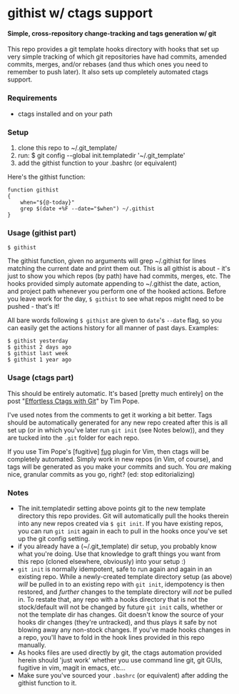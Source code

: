 # githist w/ ctags support

#### Simple, cross-repository change-tracking and tags generation w/ git

This repo provides a git template hooks directory with hooks that set up very
simple tracking of which git repositories have had commits, amended commits,
merges, and/or rebases (and thus which ones you need to remember to push
later). It also sets up completely automated ctags support.

### Requirements

* ctags installed and on your path

### Setup

1. clone this repo to ~/.git_template/
1. run: $ git config --global init.templatedir '~/.git_template'
1. add the githist function to your .bashrc (or equivalent)

Here's the githist function:

    function githist
    {
        when="${@-today}"
        grep $(date +%F --date="$when") ~/.githist
    }

### Usage (githist part)

    $ githist

The githist function, given no arguments will grep ~/.githist for lines
matching the current date and print them out. This is all githist is about -
it's just to show you which repos (by path) have had commits, merges, etc. The
hooks provided simply automate appending to ~/.githist the date, action, and
project path whenever you perform one of the hooked actions. Before you leave
work for the day, `$ githist` to see what repos might need to be pushed -
that's it!

All bare words following `$ githist` are given to `date`'s `--date` flag, so
you can easily get the actions history for all manner of past days. Examples:

    $ githist yesterday
    $ githist 2 days ago
    $ githist last week
    $ githist 1 year ago

### Usage (ctags part)

This should be entirely automatic. It's based [pretty much entirely] on the
post "[Effortless Ctags with Git][ecwg]" by Tim Pope.

[ecwg]: http://tbaggery.com/2011/08/08/effortless-ctags-with-git.html

I've used notes from the comments to get it working a bit better. Tags should
be automatically generated for any new repo created after this is all set up
(or in which you've later run `git init` (see Notes below)), and they are
tucked into the `.git` folder for each repo.

If you use Tim Pope's [fugitive] [fug] plugin for Vim, then ctags will be
completely automated. Simply work in new repos (in Vim, of course), and tags
will be generated as you make your commits and such. You *are* making nice,
granular commits as you go, right? (ed: stop editorializing)

[fug]: https://github.com/tpope/vim-fugitive

### Notes

* The init.templatedir setting above points git to the new template directory
  this repo provides. Git will automatically pull the hooks therein into any
  new repos created via `$ git init`. If you have existing repos, you can run
  `git init` again in each to pull in the hooks once you've set up the git
  config setting.
* if you already have a (~/.git_template) dir setup, you probably know what
  you're doing. Use that knowledge to graft things you want from this repo
  (cloned elsewhere, obviously) into your setup :)
* `git init` is normally idempotent, safe to run again and again in an existing
  repo. While a newly-created template directory setup (as above) *will* be
  pulled in to an existing repo with `git init`, idempotency is then restored,
  and *further* changes to the template directory will *not* be pulled in. To
  restate that, any repo with a hooks directory that is not the stock/default
  will not be changed by future `git init` calls, whether or not the template
  dir has changes. Git doesn't know the source of your hooks dir changes
  (they're untracked), and thus plays it safe by not blowing away any non-stock
  changes. If you've made hooks changes in a repo, you'll have to fold in the
  hook lines provided in this repo manually.
* As hooks files are used directly by git, the ctags automation provided herein
  should 'just work' whether you use command line git, git GUIs, fugitive in
  vim, magit in emacs, etc...
* Make sure you've sourced your `.bashrc` (or equivalent) after adding the
  githist function to it.

